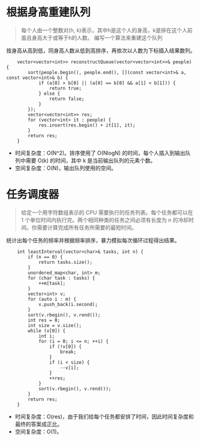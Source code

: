 # 根据身高重建队列
>每个人由一个整数对(h, k)表示，其中h是这个人的身高，k是排在这个人前面且身高大于或等于h的人数。 编写一个算法来重建这个队列

按身高从高到低，同身高人数从低到高排序，再依次以人数为下标插入结果数列。
```
    vector<vector<int>> reconstructQueue(vector<vector<int>>& people) {
        sort(people.begin(), people.end(), [](const vector<int>& a, const vector<int>& b) {
            if (a[0] > b[0] || (a[0] == b[0] && a[1] < b[1])) {
                return true;
            } else {
                return false;
            }
        });
        vector<vector<int>> res;
        for (vector<int> it : people) {
            res.insert(res.begin() + it[1], it);
        }
        return res;
    }
```
* 时间复杂度：O(N^2)。排序使用了 O(NlogN) 的时间，每个人插入到输出队列中需要 O(k) 的时间，其中 k 是当前输出队列的元素个数。
* 空间复杂度：O(N)，输出队列使用的空间。
# 任务调度器
>给定一个用字符数组表示的 CPU 需要执行的任务列表。每个任务都可以在 1 个单位时间内执行完。两个相同种类的任务之间必须有长度为 n 的冷却时间。你需要计算完成所有任务所需要的最短时间。

统计出每个任务的频率并根据频率排序，暴力模拟每次循环过程得出结果。
```
    int leastInterval(vector<char>& tasks, int n) {
        if (n == 0) {
            return tasks.size();
        }
        unordered_map<char, int> m;
        for (char task : tasks) {
            ++m[task];
        }
        vector<int> v;
        for (auto i : m) {
            v.push_back(i.second);
        }
        sort(v.rbegin(), v.rend());
        int res = 0;
        int size = v.size();
        while (v[0]) {
            int i;
            for (i = 0; i <= n; ++i) {
                if (!v[0]) {
                    break;
                }
                if (i < size) {
                    --v[i];
                }
                ++res;
            }
            sort(v.rbegin(), v.rend());
        }
        return res;
    }
```
* 时间复杂度：O(res)，由于我们给每个任务都安排了时间，因此时间复杂度和最终的答案成正比。
* 空间复杂度：O(1)。